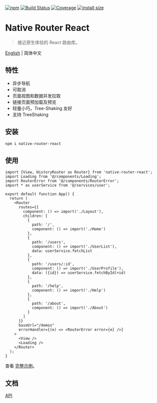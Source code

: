 [![npm](https://img.shields.io/npm/v/native-router-react.svg)](https://www.npmjs.com/package/native-router-react)
[![Build Status](https://github.com/wmzy/native-router-react/actions/workflows/ci.yml/badge.svg)](https://github.com/wmzy/native-router-react/actions)
[![Coverage](https://img.shields.io/codecov/c/github/wmzy/native-router-react.svg)](https://codecov.io/gh/wmzy/native-router-react)
[![install size](https://packagephobia.now.sh/badge?p=native-router-react)](https://packagephobia.now.sh/result?p=native-router-react)

# Native Router React

> 接近原生体验的 React 路由库。

[English](./README.md) | 简体中文

## 特性

- 异步导航
- 可取消
- 页面视图和数据并发拉取
- 链接页面预加载及预览
- 轻量小巧，Tree-Shaking 友好
- 支持 TreeShaking

## 安装

```bash
npm i native-router-react
```

## 使用

```tsx
import {View, HistoryRouter as Router} from 'native-router-react';
import Loading from '@/components/Loading';
import RouterError from '@/components/RouterError';
import * as userService from '@/services/user';

export default function App() {
  return (
    <Router
      routes={{
        component: () => import('./Layout'),
        children: [
          {
            path: '/',
            component: () => import('./Home')
          },
          {
            path: '/users',
            component: () => import('./UserList'),
            data: userService.fetchList
          },
          {
            path: '/users/:id',
            component: () => import('./UserProfile'),
            data: ({id}) => userService.fetchById(+id)
          },
          {
            path: '/help',
            component: () => import('./Help')
          },
          {
            path: '/about',
            component: () => import('./About')
          }
        ]
      }}
      baseUrl="/demos"
      errorHandler={(e) => <RouterError error={e} />}
    >
      <View />
      <Loading />
    </Router>
  );
}

```

查看 [完整示例](/demos/)。

## 文档 

[API](https://wmzy.github.io/native-router-react/modules.html)
